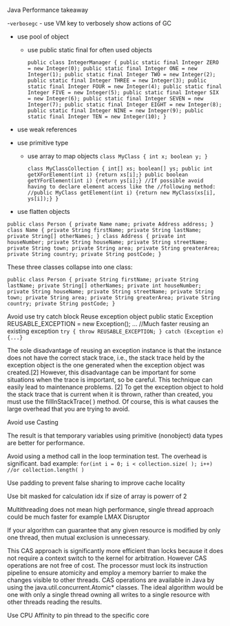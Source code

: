 Java Performance takeaway

-`verbosegc` - use VM key to verbosely show actions of GC
- use pool of object
  - use public static final for often used objects
    
    `public class IntegerManager
    {
        public static final Integer ZERO = new Integer(0);
        public static final Integer ONE = new Integer(1);
        public static final Integer TWO = new Integer(2);
        public static final Integer THREE = new Integer(3);
        public static final Integer FOUR = new Integer(4);
        public static final Integer FIVE = new Integer(5);
        public static final Integer SIX = new Integer(6);
        public static final Integer SEVEN = new Integer(7);
        public static final Integer EIGHT = new Integer(8);
        public static final Integer NINE = new Integer(9);
        public static final Integer TEN = new Integer(10);
    }`
- use weak references
- use primitive type
  - use array to map objects
    `class MyClass
    {
        int x;
        boolean y;
    }`

    `class MyClassCollection
    {
        int[] xs;
        boolean[] ys;
        public int getXForElement(int i) {return xs[i];}
        public boolean getYForElement(int i) {return ys[i];}
        //If possible avoid having to declare element access like the
        //following method:
        //public MyClass getElement(int i) {return new MyClass(xs[i], ys[i]);}
    }`

- use flatten objects

`public class Person {
    private Name name;
    private Address address;
}
class Name {
    private String firstName;
    private String lastName;
    private String[] otherNames;
}
class Address {
    private int houseNumber;
    private String houseName;
    private String streetName;
    private String town;
    private String area;
    private String greaterArea;
    private String country;
    private String postCode;
}`

These three classes collapse into one class:

`public class Person {
    private String firstName;
    private String lastName;
    private String[] otherNames;
    private int houseNumber;
    private String houseName;
    private String streetName;
    private String town;
    private String area;
    private String greaterArea;
    private String country;
    private String postCode;
}`  

Avoid use try catch block
Reuse exception object
public static Exception REUSABLE_EXCEPTION = new Exception();
...
//Much faster reusing an existing exception
    `try {
        throw REUSABLE_EXCEPTION;
    } catch (Exception e) {...}`


The sole disadvantage of reusing an exception instance is that the instance does not have the correct
stack trace, i.e., the stack trace held by the exception object is the one generated when the exception
object was created.[2] However, this disadvantage can be important for some situations when the
trace is important, so be careful. This technique can easily lead to maintenance problems.
[2] To get the exception object to hold the stack trace that is current when it is thrown, rather than created, you must use the fillInStackTrace(
) method. Of course, this is what causes the large overhead that you are trying to avoid.

Avoid use Casting

The result is that temporary variables using primitive (nonobject) data types are better for
performance.

Avoid using a method call in the loop termination test. The overhead is significant. 
bad example:
`for(int i = 0; i < collection.size( ); i++) //or collection.length( )`

Use padding to prevent false sharing to improve cache locality

Use bit masked for calculation idx if size of array is powerr of 2


Multithreading does not mean high performance, single thread approach could be much faster for example LMAX Disruptor

If your algorithm can guarantee that any given resource is modified by only one thread, then mutual exclusion is unnecessary.

This CAS approach is significantly more efficient than locks because it does not require a context switch to the kernel for arbitration. However CAS operations are not free of cost. The processor must lock its instruction pipeline to ensure atomicity and employ a memory barrier to make the changes visible to other threads. CAS operations are available in Java by using the java.util.concurrent.Atomic* classes.
The ideal algorithm would be one with only a single thread owning all writes to a single resource with other threads reading the results.

Use CPU Affinity to pin thread to the specific core
